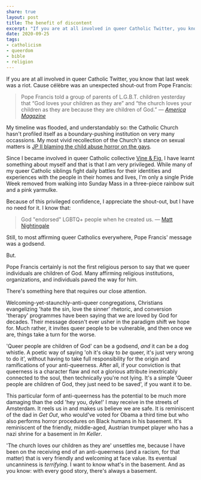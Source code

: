 ```yaml
---
share: true
layout: post
title: The benefit of discontent
excerpt: "If you are at all involved in queer Catholic Twitter, you know that last week was a riot. Cause célèbre was an unexpected shout-out from Pope Francis."
date: 2020-09-25
tags:
- catholicism
- queerdom
- bible
- religion
---
```

If you are at all involved in queer Catholic Twitter, you know that last week was a riot. Cause célèbre was an unexpected shout-out from Pope Francis:

> Pope Francis told a group of parents of L.G.B.T. children yesterday that “God loves your children as they are” and “the church loves your children as they are because they are children of God.” — <a href="https://www.americamagazine.org/faith/2020/09/17/pope-francis-parents-lgbt-children-god-loves-your-children-they-are" target="_blank"><em>America Magazine</em></a>

My timeline was flooded, and understandably so: the Catholic Church hasn't profiled itself as a boundary-pushing institution on very many occassions. My most vivid recollection of the Church's stance on sexual matters is <a href="https://arquivo.pt/wayback/20091004222624/http://www.catholicnews.com/data/abuse/abuse08.htm" target="_blank">JP II blaming the child abuse horror on the gays</a>.

Since I became involved in queer Catholic collective <a href="https://vineandfig.co/" target="_blank">Vine & Fig</a>, I have learnt something about myself and that is that I am very privileged. While many of my queer Catholic siblings fight daily battles for their identities and experiences with the people in their homes and lives, I'm only a single Pride Week removed from walking into Sunday Mass in a three-piece rainbow suit and a pink yarmulke.

Because of this privileged confidence, I appreciate the shout-out, but I have no need for it. I know that:

> God "endorsed" LGBTQ+ people when he created us. — <a href="https://twitter.com/mattnightingale/status/1308564653547466753" target="_blank">Matt Nightingale</a> 

Still, to most affirming queer Catholics everywhere, Pope Francis' message was a godsend. 

But.

Pope Francis certainly is not the first religious person to say that we queer individuals are children of God. Many affirming religious institutions, organizations, and individuals paved the way for him. 

There's something here that requires our close attention.

Welcoming-yet-staunchly-anti-queer congregations, Christians evangelizing 'hate the sin, love the sinner' rhetoric, and conversion 'therapy' programmes have been saying that we are loved by God for decades. Their message doesn't ever usher in the paradigm shift we hope for. Much rather, it invites queer people to be vulnerable, and then once we are, things take a turn for the worse.

'Queer people are children of God' can be a godsend, _and_ it can be a dog whistle. A poetic way of saying 'oh it's okay to _be_ queer, it's just very wrong to do it', without having to take full responsibility for the origin and ramifications of your anti-queerness. After all, if your conviction is that queerness is a character flaw and not a glorious attribute inextricably connected to the soul, then technically you're not lying. It's a simple 'Queer people are children of God, they just need to be saved', if you want it to be.

This particular form of anti-queerness has the potential to be much more damaging than the odd 'hey you, dyke!' I may receive in the streets of Amsterdam. It reels us in and makes us believe we are safe. It is reminiscent of the dad in _Get Out_, who would've voted for Obama a third time but who also performs horror procedures on Black humans in his basement. It's reminiscent of the friendly, middle-aged, Austrian trumpet player who has a nazi shrine for a basement in _Im Keller_.

'The church loves our children as they are' unsettles me, because I have been on the receiving end of an anti-queerness (and a racism, for that matter) that is very friendly and welcoming at face value. Its eventual uncanniness is _terrifying_. I want to know what's in the basement. And as you know: with every good story, there's always a basement.